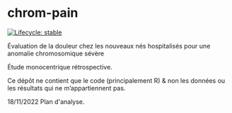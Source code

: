
# chrom-pain

<!-- badges: start -->
  [![Lifecycle: stable](https://img.shields.io/badge/lifecycle-stable-brightgreen.svg)](https://lifecycle.r-lib.org/articles/stages.html#stable)
<!-- badges: end -->

Évaluation de la douleur chez les nouveaux nés hospitalisés pour une anomalie chromosomique sévère

Étude monocentrique rétrospective.

Ce dépôt ne contient que le code (principalement R) & non les données ou les résultats qui ne m’appartiennent pas.

18/11/2022 Plan d'analyse.